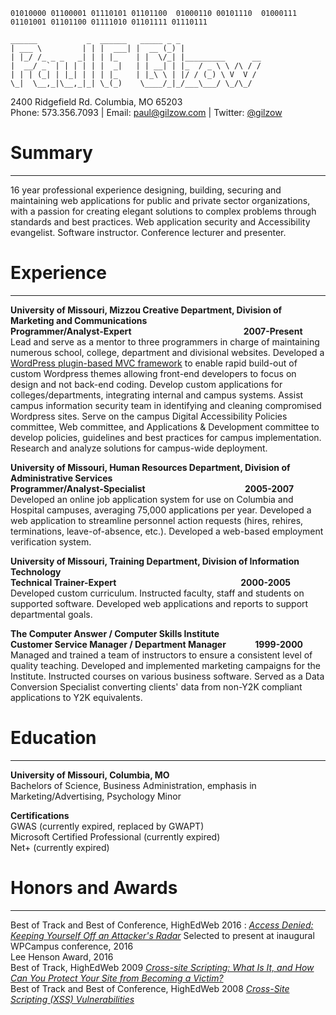 ```
01010000 01100001 01110101 01101100  01000110 00101110  01000111 01101001 01101100 01111010 01101111 01110111
```

```
______           _  ______   _____ _ _                  
| ___ \         | | |  ___| |  __ (_) |                 
| |_/ /_ _ _   _| | | |_    | |  \/_| |_________      __
|  __/ _` | | | | | |  _|   | | __| | |_  / _ \ \ /\ / /
| | | (_| | |_| | | | |_    | |_\ \ | |/ / (_) \ V  V / 
\_|  \__,_|\__,_|_| \_(_)    \____/_|_/___\___/ \_/\_/  

```
2400 Ridgefield Rd. Columbia, MO 65203  
Phone: 573.356.7093 | Email: paul@gilzow.com | Twitter: [@gilzow](https://twitter.com/gilzow)

# Summary
---
16 year professional experience designing, building, securing and maintaining web applications for public and private sector organizations, with a passion for creating elegant solutions to complex problems through standards and best practices.  Web application security and Accessibility evangelist. Software instructor. Conference lecturer and presenter.

# Experience
---
**University of Missouri, Mizzou Creative Department, Division of Marketing and Communications  
Programmer/Analyst-Expert&nbsp;&nbsp;&nbsp;&nbsp;&nbsp;&nbsp;&nbsp;&nbsp;&nbsp;&nbsp;&nbsp;&nbsp;&nbsp;&nbsp;&nbsp;&nbsp;&nbsp;&nbsp;&nbsp;&nbsp;&nbsp;&nbsp;&nbsp;&nbsp;&nbsp;&nbsp;&nbsp;&nbsp;&nbsp;&nbsp;&nbsp;&nbsp;&nbsp;&nbsp;&nbsp;&nbsp;&nbsp;&nbsp;&nbsp;&nbsp;&nbsp;&nbsp;&nbsp;&nbsp;&nbsp;&nbsp;&nbsp;&nbsp;&nbsp;&nbsp;&nbsp;&nbsp;&nbsp;&nbsp;2007-Present**  
Lead and serve as a mentor to three programmers in charge of maintaining numerous school, college, department and divisional websites.  Developed a [WordPress plugin-based MVC framework](https://github.com/MizzouCreative/mizzoumvc) to enable rapid build-out of custom Wordpress themes allowing front-end developers to focus on design and not back-end coding. Develop custom applications for colleges/departments, integrating internal and campus systems.  Assist campus information security team in identifying and cleaning compromised Wordpress sites.  Serve on the campus Digital Accessibility Policies committee, Web committee, and Applications & Development committee to develop policies, guidelines and best practices for campus implementation. Research and analyze solutions for campus-wide deployment.

**University of Missouri, Human Resources Department, Division of Administrative Services  
Programmer/Analyst-Specialist&nbsp;&nbsp;&nbsp;&nbsp;&nbsp;&nbsp;&nbsp;&nbsp;&nbsp;&nbsp;&nbsp;&nbsp;&nbsp;&nbsp;&nbsp;&nbsp;&nbsp;&nbsp;&nbsp;&nbsp;&nbsp;&nbsp;&nbsp;&nbsp;&nbsp;&nbsp;&nbsp;&nbsp;&nbsp;&nbsp;&nbsp;&nbsp;&nbsp;&nbsp;&nbsp;&nbsp;&nbsp;&nbsp;&nbsp;&nbsp;&nbsp;&nbsp;&nbsp;&nbsp;&nbsp;&nbsp;&nbsp;&nbsp;2005-2007**  
Developed an online job application system for use on Columbia and Hospital campuses, averaging 75,000 applications per year. Developed a web application to streamline personnel action requests (hires, rehires, terminations, leave-of-absence, etc.). Developed a web-based employment verification system. 

**University of Missouri, Training Department, Division of Information Technology  
Technical Trainer-Expert&nbsp;&nbsp;&nbsp;&nbsp;&nbsp;&nbsp;&nbsp;&nbsp;&nbsp;&nbsp;&nbsp;&nbsp;&nbsp;&nbsp;&nbsp;&nbsp;&nbsp;&nbsp;&nbsp;&nbsp;&nbsp;&nbsp;&nbsp;&nbsp;&nbsp;&nbsp;&nbsp;&nbsp;&nbsp;&nbsp;&nbsp;&nbsp;&nbsp;&nbsp;&nbsp;&nbsp;&nbsp;&nbsp;&nbsp;&nbsp;&nbsp;&nbsp;&nbsp;&nbsp;&nbsp;&nbsp;&nbsp;&nbsp;&nbsp;&nbsp;&nbsp;&nbsp;&nbsp;&nbsp;&nbsp;&nbsp;&nbsp;&nbsp;&nbsp;&nbsp;2000-2005**  
Developed custom curriculum. Instructed faculty, staff and students on supported software. Developed web applications and reports to support departmental goals.  

**The Computer Answer / Computer Skills Institute  
Customer Service Manager / Department Manager&nbsp;&nbsp;&nbsp;&nbsp;&nbsp;&nbsp;&nbsp;&nbsp;&nbsp;&nbsp;&nbsp;&nbsp;&nbsp;&nbsp;1999-2000**  
Managed and trained a team of instructors to ensure a consistent level of quality teaching. Developed and implemented marketing campaigns for the Institute. Instructed courses on various business software. Served as a Data Conversion Specialist converting clients' data from non-Y2K compliant applications to Y2K equivalents.

# Education
---
**University of Missouri, Columbia, MO**  
Bachelors of Science, Business Administration, emphasis in Marketing/Advertising, Psychology Minor

**Certifications**  
GWAS (currently expired, replaced by GWAPT)  
Microsoft Certified Professional (currently expired)  
Net+ (currently expired) 

# Honors and Awards
---
Best of Track and Best of Conference, HighEdWeb 2016 : [_Access Denied: Keeping Yourself Off an Attacker's Radar_](../../../access-denied/) 
Selected to present at inaugural WPCampus conference, 2016  
Lee Henson Award, 2016  
Best of Track, HighEdWeb 2009 [_Cross-site Scripting: What Is It, and How Can You Protect Your Site from Becoming a Victim?_](https://prezi.com/yfvaquiauf2p/cross-site-scripting-xss-vulnerabilities/)   
Best of Track and Best of Conference, HighEdWeb 2008 [_Cross-Site Scripting (XSS) Vulnerabilities_](http://2008.highedweb.org/presentations/TPR3.pptx) 
